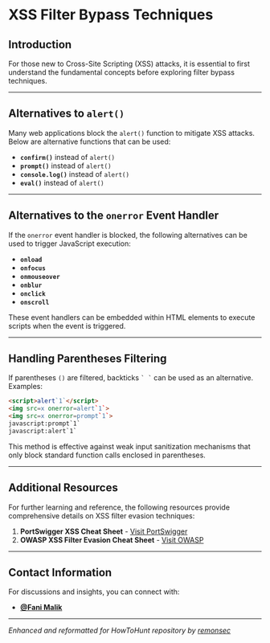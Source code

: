# XSS Filter Bypass Techniques

## Introduction

For those new to Cross-Site Scripting (XSS) attacks, it is essential to first understand the fundamental concepts before exploring filter bypass techniques.

---

## Alternatives to `alert()`

Many web applications block the `alert()` function to mitigate XSS attacks. Below are alternative functions that can be used:

- **`confirm()`** instead of `alert()`
- **`prompt()`** instead of `alert()`
- **`console.log()`** instead of `alert()`
- **`eval()`** instead of `alert()`

---

## Alternatives to the `onerror` Event Handler

If the `onerror` event handler is blocked, the following alternatives can be used to trigger JavaScript execution:

- **`onload`**
- **`onfocus`**
- **`onmouseover`**
- **`onblur`**
- **`onclick`**
- **`onscroll`**

These event handlers can be embedded within HTML elements to execute scripts when the event is triggered.

---

## Handling Parentheses Filtering

If parentheses `()` are filtered, backticks `` ` ` `` can be used as an alternative. Examples:

```html
<script>alert`1`</script>
<img src=x onerror=alert`1`>
<img src=x onerror=prompt`1`>
javascript:prompt`1`
javascript:alert`1`
```

This method is effective against weak input sanitization mechanisms that only block standard function calls enclosed in parentheses.

---

## Additional Resources

For further learning and reference, the following resources provide comprehensive details on XSS filter evasion techniques:

1. **PortSwigger XSS Cheat Sheet** - [Visit PortSwigger](https://portswigger.net/web-security/cross-site-scripting/cheat-sheet)
2. **OWASP XSS Filter Evasion Cheat Sheet** - [Visit OWASP](https://owasp.org/www-community/xss-filter-evasion-cheatsheet)

---

## Contact Information

For discussions and insights, you can connect with:

- **[@Fani Malik](https://twitter.com/fanimalikhack/)**

---
*Enhanced and reformatted for HowToHunt repository by [remonsec](https://x.com/remonsec)*
